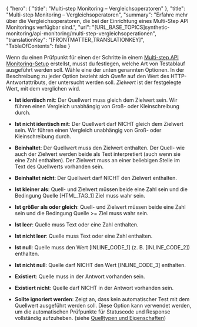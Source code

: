 {
  "hero": {
    "title": "Multi-step Monitoring – Vergleichsoperatoren"
  },
  "title": "Multi-step Monitoring – Vergleichsoperatoren",
  "summary": "Erfahre mehr über die Vergleichsoperatoren, die bei der Einrichtung eines Multi-Step API Monitorings verfügbar sind.",
  "url": "[URL_BASE_TOPICS]synthetic-monitoring/api-monitoring/multi-step-vergleichsoperationen",
  "translationKey": "[FRONTMATTER_TRANSLATIONKEY]",
  "TableOfContents": false
}

Wenn du einen Prüfpunkt für einen der Schritte in einem [Multi-step API Monitoring-Setup]([LINK_URL_1]) erstellst, musst du festlegen, welche Art von Testablauf ausgeführt werden soll. Wähle eine der unten genannten Optionen. In der Beschreibung zu jeder Option bezieht sich *Quelle* auf den Wert des HTTP-Antwortattributs, der untersucht werden soll. *Zielwert* ist der festgelegte Wert, mit dem verglichen wird.

-   **Ist identisch mit**: Der Quellwert muss gleich dem Zielwert sein. Wir führen einen Vergleich unabhängig von Groß- oder Kleinschreibung durch.

-   **Ist nicht identisch mit**: Der Quellwert darf NICHT gleich dem Zielwert sein. Wir führen einen Vergleich unabhängig von Groß- oder Kleinschreibung durch.

-   **Beinhaltet**: Der Quellwert muss den Zielwert enthalten. Der Quell- wie auch der Zielwert werden beide als Text interpretiert (auch wenn sie eine Zahl enthalten). Der Zielwert muss an einer beliebigen Stelle im Text des Quellwerts vorhanden sein.

-   **Beinhaltet nicht**: Der Quellwert darf NICHT den Zielwert enthalten.

-   **Ist kleiner als**: Quell- und Zielwert müssen beide eine Zahl sein und die Bedingung Quelle [HTML_TAG_1] Ziel muss wahr sein.

-   **Ist größer als oder gleich**: Quell- und Zielwert müssen beide eine Zahl sein und die Bedingung Quelle >= Ziel muss wahr sein.

-   **Ist leer**: Quelle muss Text oder eine Zahl enthalten.

-   **Ist nicht leer**: Quelle muss Text oder eine Zahl enthalten.

-   **Ist null**: Quelle muss den Wert [INLINE_CODE_1] (z. B. [INLINE_CODE_2]) enthalten.

-   **Ist nicht null**: Quelle darf NICHT den Wert [INLINE_CODE_3] enthalten.

-   **Existiert**: Quelle muss in der Antwort vorhanden sein.

-   **Existiert nicht**: Quelle darf NICHT in der Antwort vorhanden sein.

-   **Sollte ignoriert werden**: Zeigt an, dass kein automatischer Test mit dem Quellwert ausgeführt werden soll. Diese Option kann verwendet werden, um die automatischen Prüfpunkte für Statuscode und Response vollständig aufzuheben. (siehe [Quelltypen und Eigenschaften]([LINK_URL_2]))
